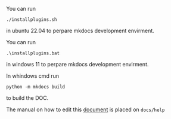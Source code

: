 You can run 
```
./installplugins.sh
```
in ubuntu 22.04 to perpare mkdocs development envirment.

You can run 
```
.\installplugins.bat
```
in windows 11 to perpare mkdocs development envirment.

In whindows cmd run 
```
python -m mkdocs build    
```
to build the DOC.

The manual on how to edit this [document](https://rflybuaa.github.io/RflySimRTDoc/help/readme/) is placed on `docs/help`